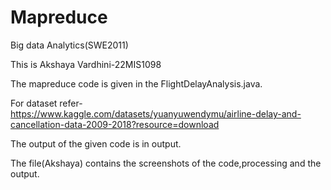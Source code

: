 # Mapreduce
Big data Analytics(SWE2011)

This is Akshaya Vardhini-22MIS1098

The mapreduce code is given in the FlightDelayAnalysis.java.

For dataset refer-
https://www.kaggle.com/datasets/yuanyuwendymu/airline-delay-and-cancellation-data-2009-2018?resource=download

The output of the given code is in output.

The file(Akshaya) contains the screenshots of the code,processing and the output.
